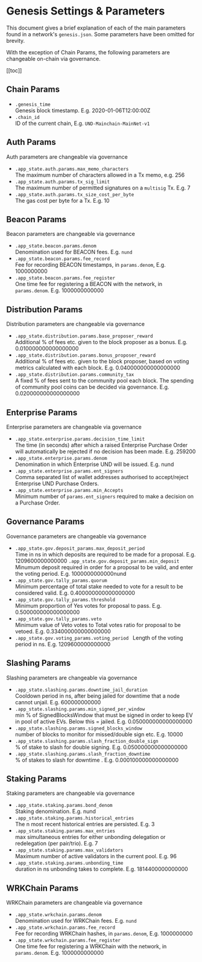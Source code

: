 # Genesis Settings & Parameters

This document gives a brief explanation of each of the main parameters found in a network's `genesis.json`. Some parameters have been omitted for brevity.

With the exception of Chain Params, the following parameters are changeable on-chain via governance.

[[toc]]

## Chain Params

- `.genesis_time`  
Genesis block timestamp. E.g. 2020-01-06T12:00:00Z
- `.chain_id`  
ID of the current chain, E.g. `UND-Mainchain-MainNet-v1`

## Auth Params

Auth parameters are changeable via governance

- `.app_state.auth.params.max_memo_characters`  
The maximum number of characters allowed in a Tx memo, e.g. 256
- `.app_state.auth.params.tx_sig_limit`  
The maximum number of permitted signatures on a `multisig` Tx. E.g. 7
- `.app_state.auth.params.tx_size_cost_per_byte`  
The gas cost per byte for a Tx. E.g. 10

## Beacon Params

Beacon parameters are changeable via governance

- `.app_state.beacon.params.denom`  
Denomination used for BEACON fees. E.g. `nund`
- `.app_state.beacon.params.fee_record`  
Fee for recording BEACON timestamps, in `params.denom`, E.g. 1000000000
- `.app_state.beacon.params.fee_register`  
One time fee for registering a BEACON with the network, in `params.denom`. E.g. 1000000000000

## Distribution Params

Distribution parameters are changeable via governance

- `.app_state.distribution.params.base_proposer_reward`  
Additional % of fees etc. given to the block proposer as a bonus. E.g. 0.010000000000000000
- `.app_state.distribution.params.bonus_proposer_reward`  
Additional % of fees etc. given to the block proposer, based on voting metrics calculated with each block. E.g. 0.040000000000000000
- `.app_state.distribution.params.community_tax`  
A fixed % of fees sent to the community pool each block. The spending of community pool coins can be decided via governance. E.g. 0.020000000000000000

## Enterprise Params

Enterprise parameters are changeable via governance

- `.app_state.enterprise.params.decision_time_limit`  
The time (in seconds) after which a raised Enterprise Purchase Order will automatically be rejected if no decision has been made. E.g. 259200
- `.app_state.enterprise.params.denom`  
Denomination in which Enterprise UND will be issued. E.g. nund
- `.app_state.enterprise.params.ent_signers`  
Comma separated list of wallet addresses authorised to accept/reject Enterprise UND Purchase Orders.
- `.app_state.enterprise.params.min_Accepts`  
Minimum number of `params.ent_signers` required to make a decision on a Purchase Order.

## Governance Params

Governance parameters are changeable via governance

- `.app_state.gov.deposit_params.max_deposit_period`  
Time in ns in which deposits are required to be made for a proposal. E.g. 1209600000000000
`.app_state.gov.deposit_params.min_deposit`  
Minumum deposit required in order for a proposal to be valid, and enter the voting period. E.g. 1000000000000nund
- `.app_state.gov.tally_params.quorum`  
Minimum percentage of total stake needed to vote for a result to be considered valid. E.g. 0.400000000000000000
- `.app_state.gov.tally_params.threshold`  
Minimum proportion of Yes votes for proposal to pass. E.g. 0.500000000000000000
- `.app_state.gov.tally_params.veto`  
Minimum value of Veto votes to Total votes ratio for proposal to be vetoed. E.g. 0.334000000000000000
- `.app_state.gov.voting_params.voting_period `
Length of the voting period in ns. E.g. 1209600000000000


## Slashing Params

Slashing parameters are changeable via governance

- `.app_state.slashing.params.downtime_jail_duration`  
Cooldown period in ns, after being jailed for downtime that a node cannot unjail. E.g. 600000000000
- `.app_state.slashing.params.min_signed_per_window`  
min % of SignedBlocksWindow that must be signed in order to keep EV in pool of active EVs. Below this = jailed. E.g. 0.050000000000000000
- `.app_state.slashing.params.signed_blocks_window`  
number of blocks to monitor for missed/double sign etc. E.g. 10000
- `.app_state.slashing.params.slash_fraction_double_sign`  
% of stake to slash for double signing. E.g. 0.050000000000000000
- `.app_state.slashing.params.slash_fraction_downtime`  
% of stakes to slash for downtime
. E.g. 0.000100000000000000

## Staking Params

Staking parameters are changeable via governance

- `.app_state.staking.params.bond_denom`  
Staking denomination. E.g. nund
- `.app_state.staking.params.historical_entries`  
The n most recent historical entries are persisted. E.g. 3
- `.app_state.staking.params.max_entries`  
max simultaneous entries for either unbonding delegation or redelegation (per pair/trio). E.g. 7
- `.app_state.staking.params.max_validators`  
Maximum number of active validators in the current pool. E.g. 96
- `.app_state.staking.params.unbonding_time`  
duration in ns unbonding takes to complete. E.g. 1814400000000000

## WRKChain Params

WRKChain parameters are changeable via governance

- `.app_state.wrkchain.params.denom`  
Denomination used for WRKChain fees. E.g. `nund`
- `.app_state.wrkchain.params.fee_record`  
Fee for recording WRKChain hashes, in `params.denom`, E.g. 1000000000
- `.app_state.wrkchain.params.fee_register`  
One time fee for registering a WRKChain with the network, in `params.denom`. E.g. 1000000000000
